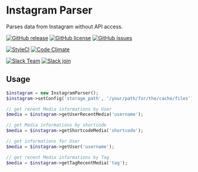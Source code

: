 # Instagram Parser

Parses data from Instagram without API access.

[![GitHub release](https://img.shields.io/github/release/Astrotomic/instagram-parser.svg?style=flat-square)](https://github.com/Astrotomic/instagram-parser/releases)
[![GitHub license](https://img.shields.io/badge/license-MIT-blue.svg?style=flat-square)](https://raw.githubusercontent.com/Astrotomic/instagram-parser/master/LICENSE)
[![GitHub issues](https://img.shields.io/github/issues/Astrotomic/instagram-parser.svg?style=flat-square)](https://github.com/Astrotomic/instagram-parser/issues)

[![StyleCI](https://styleci.io/repos/79472945/shield)](https://styleci.io/repos/79472945)
[![Code Climate](https://img.shields.io/codeclimate/github/Astrotomic/instagram-parser.svg?style=flat-square)](https://codeclimate.com/github/Astrotomic/instagram-parser)

[![Slack Team](https://img.shields.io/badge/slack-astrotomic-orange.svg?style=flat-square)](https://astrotomic.slack.com)
[![Slack join](https://img.shields.io/badge/slack-join-green.svg?style=social)](https://notifynder.signup.team)

## Usage

```php
$instagram = new InstagramParser();
$instagram->setConfig('storage_path', '/your/path/for/the/cache/files'); // optional but recommended

// get recent Media informations by User
$media = $instagram->getUserRecentMedia('username');

// get Media informations by shortcode
$media = $instagram->getShortcodeMedia('shortcode');

// get informations for User
$media = $instagram->getUser('username');

// get recent Media informations by Tag
$media = $instagram->getTagRecentMedia('tag');
```
